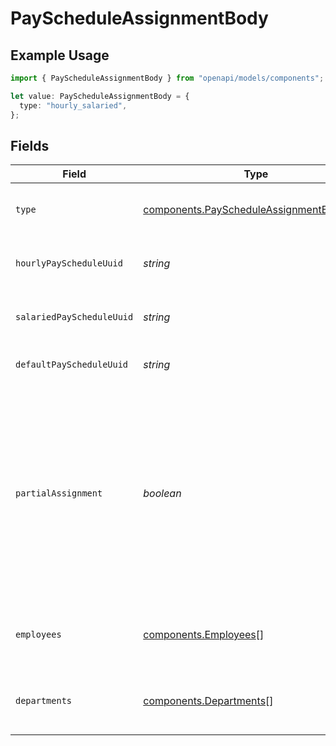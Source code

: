 # PayScheduleAssignmentBody

## Example Usage

```typescript
import { PayScheduleAssignmentBody } from "openapi/models/components";

let value: PayScheduleAssignmentBody = {
  type: "hourly_salaried",
};
```

## Fields

| Field                                                                                                                                                            | Type                                                                                                                                                             | Required                                                                                                                                                         | Description                                                                                                                                                      |
| ---------------------------------------------------------------------------------------------------------------------------------------------------------------- | ---------------------------------------------------------------------------------------------------------------------------------------------------------------- | ---------------------------------------------------------------------------------------------------------------------------------------------------------------- | ---------------------------------------------------------------------------------------------------------------------------------------------------------------- |
| `type`                                                                                                                                                           | [components.PayScheduleAssignmentBodyType](../../models/components/payscheduleassignmentbodytype.md)                                                             | :heavy_check_mark:                                                                                                                                               | The pay schedule assignment type.                                                                                                                                |
| `hourlyPayScheduleUuid`                                                                                                                                          | *string*                                                                                                                                                         | :heavy_minus_sign:                                                                                                                                               | Pay schedule for hourly employees.                                                                                                                               |
| `salariedPayScheduleUuid`                                                                                                                                        | *string*                                                                                                                                                         | :heavy_minus_sign:                                                                                                                                               | Pay schedule for salaried employees.                                                                                                                             |
| `defaultPayScheduleUuid`                                                                                                                                         | *string*                                                                                                                                                         | :heavy_minus_sign:                                                                                                                                               | Default pay schedule for employees.                                                                                                                              |
| `partialAssignment`                                                                                                                                              | *boolean*                                                                                                                                                        | :heavy_minus_sign:                                                                                                                                               | Indicates whether the request provides pay schedule assignments for a partial list of employees or departments of the company. By default, this is set to false. |
| `employees`                                                                                                                                                      | [components.Employees](../../models/components/employees.md)[]                                                                                                   | :heavy_minus_sign:                                                                                                                                               | List of employees and their pay schedules.                                                                                                                       |
| `departments`                                                                                                                                                    | [components.Departments](../../models/components/departments.md)[]                                                                                               | :heavy_minus_sign:                                                                                                                                               | List of departments and their pay schedules.                                                                                                                     |